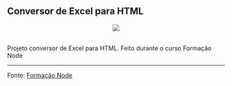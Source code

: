 ## Conversor de Excel para HTML


<div align="center">
<img  src="https://i.ytimg.com/vi/6g5hpyMCdUk/mqdefault.jpg" />
</div>

<br/>
<p>Projeto conversor de Excel para HTML. Feito durante o curso Formação Node</p>

<hr/>

Fonte: <a href="https://www.udemy.com/course/formacao-nodejs/">Formação Node</a>
